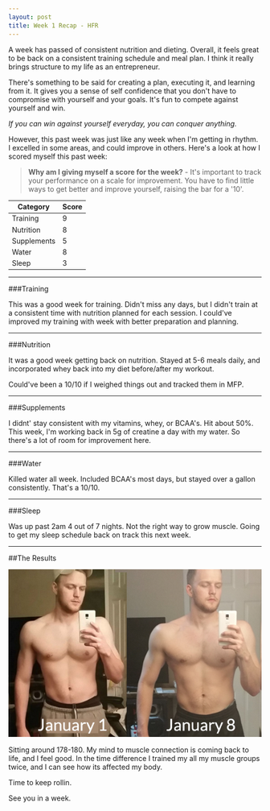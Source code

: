 ```yaml
---
layout: post
title: Week 1 Recap - HFR 
---
```


A week has passed of consistent nutrition and dieting. Overall, it feels great to be back on a consistent training schedule and meal plan. I think it really brings structure to my life as an entrepreneur.

There's something to be said for creating a plan, executing it, and learning from it. It gives you a sense of self confidence that you don't have to compromise with yourself and your goals. It's fun to compete against yourself and win.

*If you can win against yourself everyday, you can conquer anything.*


However, this past week was just like any week when I'm getting in rhythm. I excelled in some areas, and could improve in others. Here's a look at how I scored myself this past week:

> **Why am I giving myself a score for the week?** - It's important to track your performance on a scale for improvement. You have to find little ways to get better and improve yourself, raising the bar for a '10'.


<table>
<thead>
<th>Category</th>
<th>Score</th>
</thead>
<tbody>
<tr>
<td>Training</td>
<td>9</td>
</tr>
<tr>
<td>Nutrition</td>
<td>8</td>
</tr>
<tr>
<td>Supplements</td>
<td>5</td>
</tr>
<tr>
<td>Water</td>
<td>8</td>
</tr>
<tr>
<td>Sleep</td>
<td>3</td>
</tr>
</tbody>
</table>

---

###Training

This was a good week for training. Didn't miss any days, but I didn't train at a consistent time with nutrition planned for each session. I could've improved my training with week with better preparation and planning.

---


###Nutrition

It was a good week getting back on nutrition. Stayed at 5-6 meals daily, and incorporated whey back into my diet before/after my workout.

Could've been a 10/10 if I weighed things out and tracked them in MFP.


---

###Supplements

I didnt' stay consistent with my vitamins, whey, or BCAA's. Hit about 50%. This week, I'm working back in 5g of creatine a day with my water. So there's a lot of room for improvement here.


---


###Water

Killed water all week. Included BCAA's most days, but stayed over a gallon consistently. That's a 10/10.

---

###Sleep

Was up past 2am 4 out of 7 nights. Not the right way to grow muscle. Going to get my sleep schedule back on track this next week. 

---

##The Results

<img src="img/week-1.jpg">

Sitting around 178-180. My mind to muscle connection is coming back to life, and I feel good. In the time difference I trained my all my muscle groups twice, and I can see how its affected my body.

Time to keep rollin.

See you in a week.
